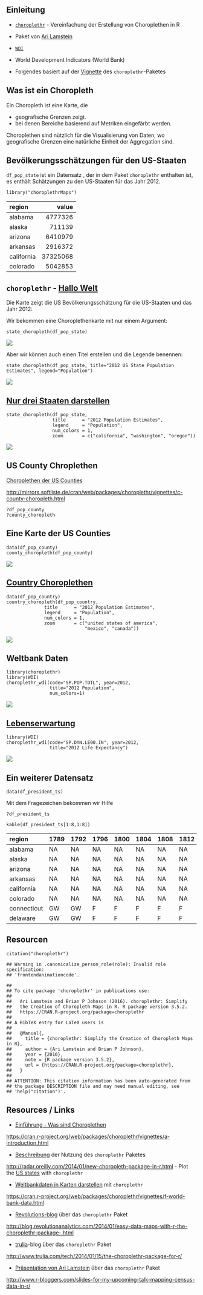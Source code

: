 Einleitung
----------

-   [`choroplethr`](https://cran.r-project.org/web/packages/choroplethr/index.html) -
    Vereinfachung der Erstellung von Choroplethen in R

-   Paket von [Ari Lamstein](http://www.arilamstein.com/)

-   [`WDI`](https://cran.r-project.org/web/packages/WDI/index.html)
-   World Development Indicators (World Bank)

-   Folgendes basiert auf der
    [Vignette](https://cran.r-project.org/web/packages/choroplethr/index.html)
    des `choroplethr`-Paketes

Was ist ein Choropleth
----------------------

Ein Choropleth ist eine Karte, die

-   geografische Grenzen zeigt.
-   bei denen Bereiche basierend auf Metriken eingefärbt werden.

Choroplethen sind nützlich für die Visualisierung von Daten, wo
geografische Grenzen eine natürliche Einheit der Aggregation sind.

Bevölkerungsschätzungen für den US-Staaten
------------------------------------------

`df_pop_state` ist ein Datensatz , der in dem Paket `choroplethr`
enthalten ist, es enthält Schätzungen zu den US-Staaten für das Jahr
2012.

    library("choroplethrMaps")

<table>
<thead>
<tr class="header">
<th align="left">region</th>
<th align="right">value</th>
</tr>
</thead>
<tbody>
<tr class="odd">
<td align="left">alabama</td>
<td align="right">4777326</td>
</tr>
<tr class="even">
<td align="left">alaska</td>
<td align="right">711139</td>
</tr>
<tr class="odd">
<td align="left">arizona</td>
<td align="right">6410979</td>
</tr>
<tr class="even">
<td align="left">arkansas</td>
<td align="right">2916372</td>
</tr>
<tr class="odd">
<td align="left">california</td>
<td align="right">37325068</td>
</tr>
<tr class="even">
<td align="left">colorado</td>
<td align="right">5042853</td>
</tr>
</tbody>
</table>

`choroplethr` - [Hallo Welt](http://mirrors.softliste.de/cran/web/packages/choroplethr/vignettes/a-introduction.html)
---------------------------------------------------------------------------------------------------------------------

Die Karte zeigt die US Bevölkerungsschätzung für die US-Staaten und das
Jahr 2012:

Wir bekommen eine Choroplethenkarte mit nur einem Argument:

    state_choropleth(df_pop_state)

![](Choroplethr_files/figure-markdown_strict/unnamed-chunk-6-1.png)<!-- -->

Aber wir können auch einen Titel erstellen und die Legende benennen:

    state_choropleth(df_pop_state, title="2012 US State Population Estimates", legend="Population")

![](Choroplethr_files/figure-markdown_strict/unnamed-chunk-7-1.png)<!-- -->

[Nur drei Staaten darstellen](http://mirrors.softliste.de/cran/web/packages/choroplethr/vignettes/b-state-choropleth.html)
--------------------------------------------------------------------------------------------------------------------------

    state_choropleth(df_pop_state,
                     title      = "2012 Population Estimates",
                     legend     = "Population",
                     num_colors = 1,
                     zoom       = c("california", "washington", "oregon"))

![](Choroplethr_files/figure-markdown_strict/unnamed-chunk-8-1.png)<!-- -->

US County Chroplethen
---------------------

[Choroplethen der US
Counties](http://mirrors.softliste.de/cran/web/packages/choroplethr/vignettes/c-county-choropleth.html)

<http://mirrors.softliste.de/cran/web/packages/choroplethr/vignettes/c-county-choropleth.html>

    ?df_pop_county
    ?county_choropleth

Eine Karte der US Counties
--------------------------

    data(df_pop_county)
    county_choropleth(df_pop_county)

![](Choroplethr_files/figure-markdown_strict/unnamed-chunk-10-1.png)<!-- -->

[Country Choroplethen](http://mirrors.softliste.de/cran/web/packages/choroplethr/vignettes/d-country-choropleth.html)
---------------------------------------------------------------------------------------------------------------------

    data(df_pop_country)
    country_choropleth(df_pop_country,
                  title      = "2012 Population Estimates",
                  legend     = "Population",
                  num_colors = 1,
                  zoom       = c("united states of america",
                                 "mexico", "canada"))

![](Choroplethr_files/figure-markdown_strict/unnamed-chunk-11-1.png)<!-- -->

Weltbank Daten
--------------

    library(choroplethr)
    library(WDI) 
    choroplethr_wdi(code="SP.POP.TOTL", year=2012, 
                    title="2012 Population", 
                    num_colors=1)

![](Choroplethr_files/figure-markdown_strict/unnamed-chunk-12-1.png)<!-- -->

[Lebenserwartung](http://mirrors.softliste.de/cran/web/packages/choroplethr/vignettes/f-world-bank-data.html)
-------------------------------------------------------------------------------------------------------------

    library(WDI) 
    choroplethr_wdi(code="SP.DYN.LE00.IN", year=2012,
                    title="2012 Life Expectancy")

![](Choroplethr_files/figure-markdown_strict/unnamed-chunk-13-1.png)<!-- -->

Ein weiterer Datensatz
----------------------

    data(df_president_ts)

Mit dem Fragezeichen bekommen wir Hilfe

    ?df_president_ts

    kable(df_president_ts[1:8,1:8])

<table>
<thead>
<tr class="header">
<th align="left">region</th>
<th align="left">1789</th>
<th align="left">1792</th>
<th align="left">1796</th>
<th align="left">1800</th>
<th align="left">1804</th>
<th align="left">1808</th>
<th align="left">1812</th>
</tr>
</thead>
<tbody>
<tr class="odd">
<td align="left">alabama</td>
<td align="left">NA</td>
<td align="left">NA</td>
<td align="left">NA</td>
<td align="left">NA</td>
<td align="left">NA</td>
<td align="left">NA</td>
<td align="left">NA</td>
</tr>
<tr class="even">
<td align="left">alaska</td>
<td align="left">NA</td>
<td align="left">NA</td>
<td align="left">NA</td>
<td align="left">NA</td>
<td align="left">NA</td>
<td align="left">NA</td>
<td align="left">NA</td>
</tr>
<tr class="odd">
<td align="left">arizona</td>
<td align="left">NA</td>
<td align="left">NA</td>
<td align="left">NA</td>
<td align="left">NA</td>
<td align="left">NA</td>
<td align="left">NA</td>
<td align="left">NA</td>
</tr>
<tr class="even">
<td align="left">arkansas</td>
<td align="left">NA</td>
<td align="left">NA</td>
<td align="left">NA</td>
<td align="left">NA</td>
<td align="left">NA</td>
<td align="left">NA</td>
<td align="left">NA</td>
</tr>
<tr class="odd">
<td align="left">california</td>
<td align="left">NA</td>
<td align="left">NA</td>
<td align="left">NA</td>
<td align="left">NA</td>
<td align="left">NA</td>
<td align="left">NA</td>
<td align="left">NA</td>
</tr>
<tr class="even">
<td align="left">colorado</td>
<td align="left">NA</td>
<td align="left">NA</td>
<td align="left">NA</td>
<td align="left">NA</td>
<td align="left">NA</td>
<td align="left">NA</td>
<td align="left">NA</td>
</tr>
<tr class="odd">
<td align="left">connecticut</td>
<td align="left">GW</td>
<td align="left">GW</td>
<td align="left">F</td>
<td align="left">F</td>
<td align="left">F</td>
<td align="left">F</td>
<td align="left">F</td>
</tr>
<tr class="even">
<td align="left">delaware</td>
<td align="left">GW</td>
<td align="left">GW</td>
<td align="left">F</td>
<td align="left">F</td>
<td align="left">F</td>
<td align="left">F</td>
<td align="left">F</td>
</tr>
</tbody>
</table>

Resourcen
---------

    citation("choroplethr")

    ## Warning in .canonicalize_person_role(role): Invalid role specification:
    ## 'frontendanimationcode'.

    ## 
    ## To cite package 'choroplethr' in publications use:
    ## 
    ##   Ari Lamstein and Brian P Johnson (2016). choroplethr: Simplify
    ##   the Creation of Choropleth Maps in R. R package version 3.5.2.
    ##   https://CRAN.R-project.org/package=choroplethr
    ## 
    ## A BibTeX entry for LaTeX users is
    ## 
    ##   @Manual{,
    ##     title = {choroplethr: Simplify the Creation of Choropleth Maps in R},
    ##     author = {Ari Lamstein and Brian P Johnson},
    ##     year = {2016},
    ##     note = {R package version 3.5.2},
    ##     url = {https://CRAN.R-project.org/package=choroplethr},
    ##   }
    ## 
    ## ATTENTION: This citation information has been auto-generated from
    ## the package DESCRIPTION file and may need manual editing, see
    ## 'help("citation")'.

Resources / Links
-----------------

-   [Einführung - Was sind
    Choroplethen](https://cran.r-project.org/web/packages/choroplethr/vignettes/a-introduction.html)

<https://cran.r-project.org/web/packages/choroplethr/vignettes/a-introduction.html>

-   [Beschreibung](http://radar.oreilly.com/2014/01/new-choropleth-package-in-r.html)
    der Nutzung des `choroplethr` Paketes

<http://radar.oreilly.com/2014/01/new-choropleth-package-in-r.html> -
Plot the [US
states](https://cran.r-project.org/web/packages/choroplethr/vignettes/b-state-choropleth.html)
with `choroplethr`

-   [Weltbankdaten in Karten
    darstellen](https://cran.r-project.org/web/packages/choroplethr/vignettes/f-world-bank-data.html)
    mit `choroplethr`

<https://cran.r-project.org/web/packages/choroplethr/vignettes/f-world-bank-data.html>

-   [Revolutions-blog](http://blog.revolutionanalytics.com/2014/01/easy-data-maps-with-r-the-choroplethr-package-.html)
    über das `choroplethr` Paket

<http://blog.revolutionanalytics.com/2014/01/easy-data-maps-with-r-the-choroplethr-package-.html>

-   [trulia](http://www.trulia.com/tech/2014/01/15/the-choroplethr-package-for-r/)-blog
    über das `choroplethr` Paket

<http://www.trulia.com/tech/2014/01/15/the-choroplethr-package-for-r/>

-   [Präsentation von Ari
    Lamstein](http://www.r-bloggers.com/slides-for-my-upcoming-talk-mapping-census-data-in-r/)
    über das `choroplethr` Paket

<http://www.r-bloggers.com/slides-for-my-upcoming-talk-mapping-census-data-in-r/>
